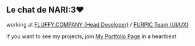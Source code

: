 <h2><strong>Le chat de NARI:3&#9829;</strong></h2>
<p>working at <a href="https://fluffy.company">FLUFFY.COMPANY (Head Developer)</a> / <a href="https://furpic.net/about">FURPIC Team (UI/UX)</a></p>
<p>if you want to see my projects, join <a href="https://naridecat.github.com">My Portfolio Page</a> in a heartbeat</p>
